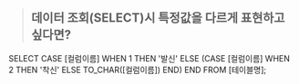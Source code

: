 > ## 데이터 조회(SELECT)시 특정값을 다르게 표현하고 싶다면?
 SELECT CASE [컬럼이름] WHEN 1 THEN '발신' 
    ELSE (CASE [컬럼이름] WHEN 2 THEN '착신' 
    ELSE TO_CHAR([컬럼이름]) END) END FROM [테이블명];